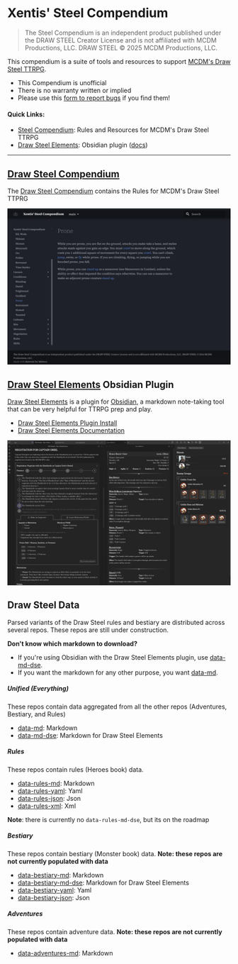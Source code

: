 # Xentis' Steel Compendium

> The Steel Compendium is an independent product published under the DRAW STEEL Creator License and is not affiliated with MCDM Productions, LLC. DRAW STEEL © 2025 MCDM Productions, LLC.

This compendium is a suite of tools and resources to support 
[MCDM's Draw Steel TTRPG](https://www.backerkit.com/c/projects/mcdm-productions/mcdm-rpg).

- This Compendium is unofficial
- There is no warranty written or implied
- Please use this [form to report bugs](https://docs.google.com/forms/d/e/1FAIpQLSc6m-pZ0NLt2EArE-Tcxr-XbAPMyhu40ANHJKtyRvvwBd2LSw/viewform?usp=sharing&ouid=105036387964900154878) if you find them!

#### Quick Links:

- [Steel Compendium](./compendium): Rules and Resources for MCDM's Draw Steel TTRPG
- [Draw Steel Elements](https://obsidian.md/plugins?id=draw-steel-elements): Obsidian plugin ([docs](https://steelcompendium.io/draw-steel-elements/))

---

## [Draw Steel Compendium](./compendium)

The [Draw Steel Compendium](./compendium) contains the Rules for MCDM's Draw Steel TTPRG

![compendium.png](Media/compendium.png)


## [Draw Steel Elements](https://steelcompendium.io/draw-steel-elements/) Obsidian Plugin

[Draw Steel Elements](https://steelcompendium.io/draw-steel-elements/) is a plugin for [Obsidian](https://obsidian.md/), a markdown note-taking tool that can be very helpful for TTRPG prep and play.

- [Draw Steel Elements Plugin Install](https://obsidian.md/plugins?id=draw-steel-elements)
- [Draw Steel Elements Documentation](https://steelcompendium.io/draw-steel-elements/)

![elements screenshot](Media/elements.png)


## Draw Steel Data

Parsed variants of the Draw Steel rules and bestiary are distributed across several repos.  These repos are still under 
construction.

**Don't know which markdown to download?**

- If you're using Obsidian with the Draw Steel Elements plugin, use [data-md-dse](https://github.com/SteelCompendium/data-md-dse).
- If you want the markdown for any other purpose, you want [data-md](https://github.com/SteelCompendium/data-md).

##### Unified (Everything)

These repos contain data aggregated from all the other repos (Adventures, Bestiary, and Rules)

- [data-md](https://github.com/SteelCompendium/data-md): Markdown 
- [data-md-dse](https://github.com/SteelCompendium/data-md-dse): Markdown for Draw Steel Elements

##### Rules

These repos contain rules (Heroes book) data.

- [data-rules-md](https://github.com/SteelCompendium/data-rules-md): Markdown
- [data-rules-yaml](https://github.com/SteelCompendium/data-rules-yaml): Yaml
- [data-rules-json](https://github.com/SteelCompendium/data-rules-json): Json
- [data-rules-xml](https://github.com/SteelCompendium/data-rules-xml): Xml

**Note**: there is currently no `data-rules-md-dse`, but its on the roadmap

##### Bestiary

These repos contain bestiary (Monster book) data.  **Note: these repos are not currently populated with data**

- [data-bestiary-md](https://github.com/SteelCompendium/data-bestiary-md): Markdown
- [data-bestiary-md-dse](https://github.com/SteelCompendium/data-bestiary-md-dse): Markdown for Draw Steel Elements
- [data-bestiary-yaml](https://github.com/SteelCompendium/data-bestiary-yaml): Yaml
- [data-bestiary-json](https://github.com/SteelCompendium/data-bestiary-json): Json

##### Adventures

These repos contain adventure data.  **Note: these repos are not currently populated with data**

- [data-adventures-md](https://github.com/SteelCompendium/data-adventures-md): Markdown

